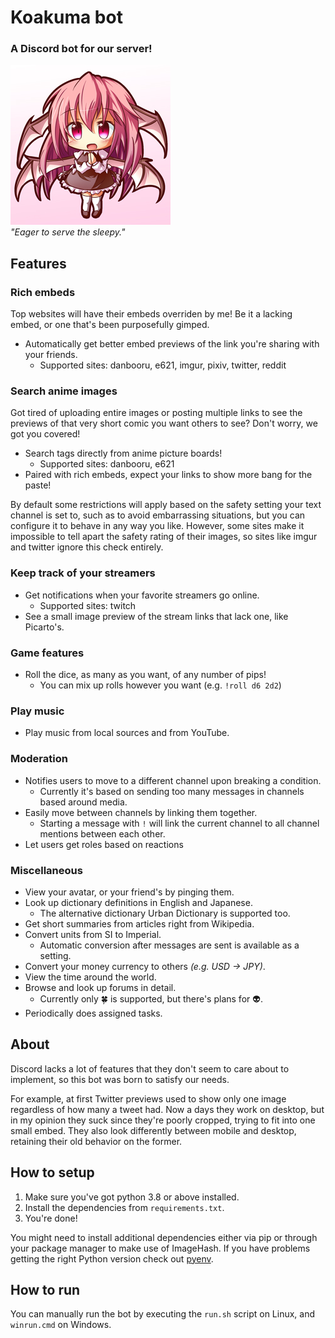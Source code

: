 # Koakuma bot

### A Discord bot for our server!

![Koakuma](koabot/assets/avatar.png)  
*"Eager to serve the sleepy."*

## Features

### Rich embeds

Top websites will have their embeds overriden by me! Be it a lacking embed, or one that's been purposefully gimped.

+ Automatically get better embed previews of the link you're sharing with your friends.
  + Supported sites: danbooru, e621, imgur, pixiv, twitter, reddit

### Search anime images

Got tired of uploading entire images or posting multiple links to see the previews of that very short comic you want others to see? Don't worry, we got you covered!

+ Search tags directly from anime picture boards!
  + Supported sites: danbooru, e621
+ Paired with rich embeds, expect your links to show more bang for the paste!

By default some restrictions will apply based on the safety setting your text channel is set to, such as to avoid embarrassing situations, but you can configure it to behave in any way you like. However, some sites make it impossible to tell apart the safety rating of their images, so sites like imgur and twitter ignore this check entirely.

### Keep track of your streamers

+ Get notifications when your favorite streamers go online.
  + Supported sites: twitch
+ See a small image preview of the stream links that lack one, like Picarto's.

### Game features

+ Roll the dice, as many as you want, of any number of pips!
  + You can mix up rolls however you want (e.g. `!roll d6 2d2`)

### Play music

+ Play music from local sources and from YouTube.

### Moderation

+ Notifies users to move to a different channel upon breaking a condition.
  + Currently it's based on sending too many messages in channels based around media.
+ Easily move between channels by linking them together.
  + Starting a message with `!` will link the current channel to all channel mentions between each other.
+ Let users get roles based on reactions

### Miscellaneous

+ View your avatar, or your friend's by pinging them.
+ Look up dictionary definitions in English and Japanese.
  + The alternative dictionary Urban Dictionary is supported too.
+ Get short summaries from articles right from Wikipedia.
+ Convert units from SI to Imperial.
  + Automatic conversion after messages are sent is available as a setting.
+ Convert your money currency to others *(e.g. USD → JPY)*.
+ View the time around the world.
+ Browse and look up forums in detail.
  + Currently only 🍀 is supported, but there's plans for 👽.
+ Periodically does assigned tasks.

## About

Discord lacks a lot of features that they don't seem to care about to implement, so this bot was born to satisfy our needs.

For example, at first Twitter previews used to show only one image regardless of how many a tweet had. Now a days they work on desktop, but in my opinion they suck since they're poorly cropped, trying to fit into one small embed. They also look differently between mobile and desktop, retaining their old behavior on the former.

## How to setup

1. Make sure you've got python 3.8 or above installed.
2. Install the dependencies from `requirements.txt`.
3. You're done!

You might need to install additional dependencies either via pip or through your package manager to make use of ImageHash. If you have problems getting the right Python version check out [pyenv](https://github.com/pyenv/pyenv).

## How to run

You can manually run the bot by executing the `run.sh` script on Linux, and `winrun.cmd` on Windows.
